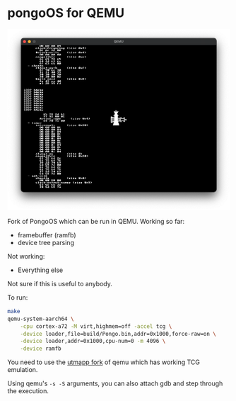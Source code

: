 pongoOS for QEMU
================

![screenshot](./.github/screenshot.png)


Fork of PongoOS which can be run in QEMU.  Working so far:
- framebuffer (ramfb)
- device tree parsing

Not working:
- Everything else

Not sure if this is useful to anybody.

To run:
```bash
make
qemu-system-aarch64 \
    -cpu cortex-a72 -M virt,highmem=off -accel tcg \
    -device loader,file=build/Pongo.bin,addr=0x1000,force-raw=on \
    -device loader,addr=0x1000,cpu-num=0 -m 4096 \
    -device ramfb
```
You need to use the [utmapp fork](https://github.com/utmapp/qemu) of qemu which has working TCG emulation.

Using qemu's `-s -S` arguments, you can also attach gdb and step through the execution.